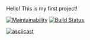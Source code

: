Hello! This is my first project!

[![Maintainability](https://api.codeclimate.com/v1/badges/aaafaf3a9e4290a768a3/maintainability)](https://codeclimate.com/github/vitalytalyzin/frontend-project-lvl1/maintainability) [![Build Status](https://travis-ci.org/vitalytalyzin/frontend-project-lvl1.svg?branch=master)](https://travis-ci.org/vitalytalyzin/frontend-project-lvl1)

[![asciicast](https://asciinema.org/a/7xyuDiOnmT74N4ILmoY2oaPym.svg)](https://asciinema.org/a/7xyuDiOnmT74N4ILmoY2oaPym)

